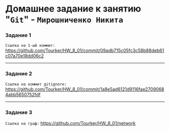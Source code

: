 # Домашнее задание к занятию "`Git`" - `Мирошниченко Никита`

### Задание 1

`Ссылка на 1-ый коммит:` https://github.com/Tourker/HW_8_01/commit/09adb715c05fc3c58b88deb61c07a70e18dd06c2

---

### Задание 2

`Ссылка на коммит gitignore:` https://github.com/Tourker/HW_8_01/commit/1a8e5ad6121d9116fae27090684abb5650752fdf

---

### Задание 3

`Ссылка на граф:` https://github.com/Tourker/HW_8_01/network




